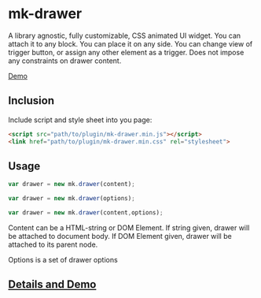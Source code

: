 mk-drawer
===============

A library agnostic, fully customizable, CSS animated UI widget.
You can attach it to any block. You can place it on any side.
You can change view of trigger button, or assign any other element as a trigger.
Does not impose any constraints on drawer content.

[Demo](http://mkant.ru/mink-js/mk-drawer)

Inclusion
------------

Include script and style sheet into you page:
```HTML
<script src="path/to/plugin/mk-drawer.min.js"></script>
<link href="path/to/plugin/mk-drawer.min.css" rel="stylesheet">
```

Usage
-----------
```JavaScript
var drawer = new mk.drawer(content);
```
```JavaScript
var drawer = new mk.drawer(options);
```
```JavaScript
var drawer = new mk.drawer(content,options);
```

Content can be a HTML-string or DOM Element.
If string given, drawer will be attached to document body.
If DOM Element given, drawer will be attached to its parent node.

Options is a set of drawer options


[Details and Demo](http://mkant.ru/mink-js/mk-drawer)
--------------------------------------------------------